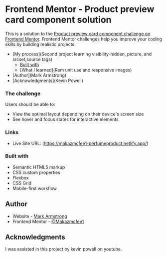 # Frontend Mentor - Product preview card component solution

This is a solution to the [Product preview card component challenge on Frontend Mentor](https://www.frontendmentor.io/challenges/product-preview-card-component-GO7UmttRfa). Frontend Mentor challenges help you improve your coding skills by building realistic projects. 


- [My process](Second project learning visibility-hidden, picture, and srcset,source tags)
  - [Built with](css,html)
  - [What I learned](Rem unit use and responsive images)
- [Author](Mark Armstrong)
- [Acknowledgments](Kevin Powell)

### The challenge

Users should be able to:

- View the optimal layout depending on their device's screen size
- See hover and focus states for interactive elements

### Links

- Live Site URL: (https://makazmcfee1-perfumeproduct.netlify.app/)

### Built with

- Semantic HTML5 markup
- CSS custom properties
- Flexbox
- CSS Grid
- Mobile-first workflow

## Author

- Website - [Mark Armstrong](https://makazmcfee1-perfumeproduct.netlify.app/)
- Frontend Mentor - [@Makazmcfee1](https://www.frontendmentor.io/profile/Makazmcfee1)

## Acknowledgments
I was assisted in this project by kevin powell on youtube.

